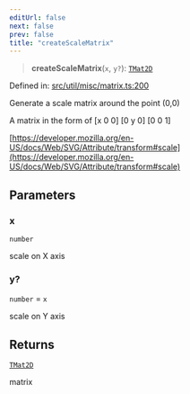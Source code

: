 ```yaml
---
editUrl: false
next: false
prev: false
title: "createScaleMatrix"
---
```


> **createScaleMatrix**(`x`, `y?`): [`TMat2D`](/api/type-aliases/tmat2d/)

Defined in: [src/util/misc/matrix.ts:200](https://github.com/fabricjs/fabric.js/blob/9a792f4b7b8031f02ec7ea4ce8c99f810e45cfec/src/util/misc/matrix.ts#L200)

Generate a scale matrix around the point (0,0)

A matrix in the form of
[x 0 0]
[0 y 0]
[0 0 1]

[https://developer.mozilla.org/en-US/docs/Web/SVG/Attribute/transform#scale](https://developer.mozilla.org/en-US/docs/Web/SVG/Attribute/transform#scale)

## Parameters

### x

`number`

scale on X axis

### y?

`number` = `x`

scale on Y axis

## Returns

[`TMat2D`](/api/type-aliases/tmat2d/)

matrix
